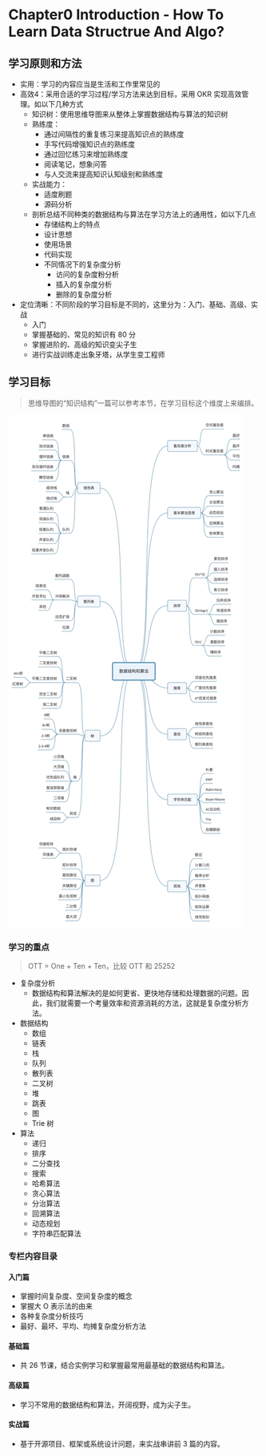 # Chapter0 Introduction - How To Learn Data Structrue And Algo?
## 学习原则和方法

* 实用：学习的内容应当是生活和工作里常见的
* 高效4：采用合适的学习过程/学习方法来达到目标，采用 OKR 实现高效管理。如以下几种方式
  * 知识树：使用思维导图来从整体上掌握数据结构与算法的知识树
  * 熟练度：
    * 通过间隔性的重复练习来提高知识点的熟练度
    * 手写代码增强知识点的熟练度
    * 通过回忆练习来增加熟练度
    * 阅读笔记，想象问答
    * 与人交流来提高知识认知级别和熟练度
  * 实战能力：
    * 适度刷题
    * 源码分析
  * 剖析总结不同种类的数据结构与算法在学习方法上的通用性，如以下几点
    * 存储结构上的特点
    * 设计思想
    * 使用场景
    * 代码实现
    * 不同情况下的复杂度分析
      * 访问的复杂度粉分析
      * 插入的复杂度分析
      * 删除的复杂度分析
* 定位清晰：不同阶段的学习目标是不同的，这里分为：入门、基础、高级、实战
  * 入门
  * 掌握基础的、常见的知识有 80 分
  * 掌握进阶的、高级的知识变尖子生
  * 进行实战训练走出象牙塔，从学生变工程师

## 学习目标

> 思维导图的“知识结构”一篇可以参考本节，在学习目标这个维度上来编排。

![王争老师的 DA 体系图](./images/wangzheng-da-arch.jpg)

### 学习的重点

> OTT = One + Ten + Ten，比较 OTT 和 25252

* 复杂度分析
  * 数据结构和算法解决的是如何更省、更快地存储和处理数据的问题。因此，我们就需要一个考量效率和资源消耗的方法，这就是复杂度分析方法。
* 数据结构
  * 数组
  * 链表
  * 栈
  * 队列
  * 散列表
  * 二叉树
  * 堆
  * 跳表
  * 图
  * Trie 树
* 算法
  * 递归
  * 排序
  * 二分查找
  * 搜索
  * 哈希算法
  * 贪心算法
  * 分治算法
  * 回溯算法
  * 动态规划
  * 字符串匹配算法

### 专栏内容目录
#### 入门篇

* 掌握时间复杂度、空间复杂度的概念
* 掌握大 O 表示法的由来
* 各种复杂度分析技巧 
* 最好、最坏、平均、均摊复杂度分析方法

#### 基础篇

* 共 26 节课，结合实例学习和掌握最常用最基础的数据结构和算法。

#### 高级篇

* 学习不常用的数据结构和算法，开阔视野，成为尖子生。

#### 实战篇

* 基于开源项目、框架或系统设计问题，来实战串讲前 3 篇的内容。
